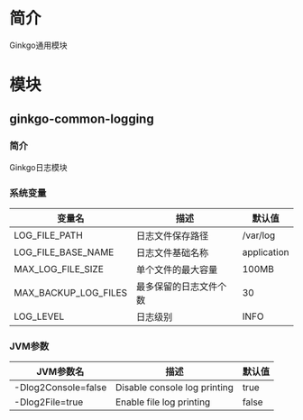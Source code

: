 # 简介

Ginkgo通用模块

# 模块

## ginkgo-common-logging

### 简介

Ginkgo日志模块

### 系统变量

| 变量名                  | 描述          | 默认值         |
|----------------------|-------------|-------------|
| LOG_FILE_PATH        | 日志文件保存路径    | /var/log    |
| LOG_FILE_BASE_NAME   | 日志文件基础名称    | application |
| MAX_LOG_FILE_SIZE    | 单个文件的最大容量   | 100MB       |
| MAX_BACKUP_LOG_FILES | 最多保留的日志文件个数 | 30          |
| LOG_LEVEL            | 日志级别        | INFO        |

### JVM参数

| JVM参数名              | 描述                           | 默认值   |
|---------------------|------------------------------|-------|
| -Dlog2Console=false | Disable console log printing | true  |
| -Dlog2File=true     | Enable file log printing     | false |